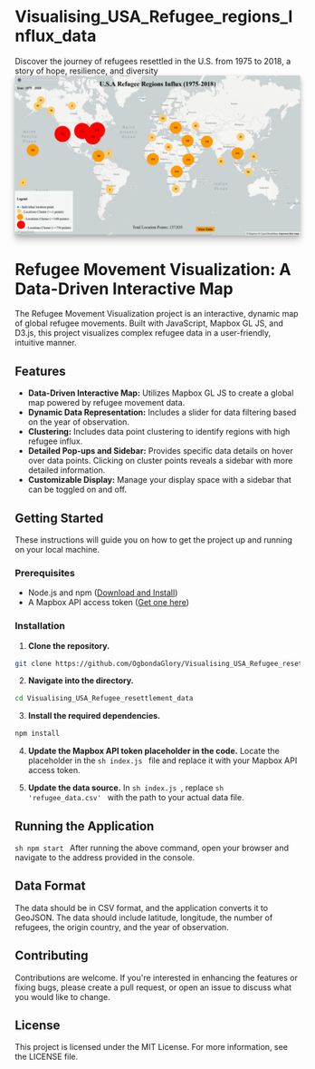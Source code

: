 # Visualising_USA_Refugee_regions_Influx_data
 Discover the journey of refugees resettled in the U.S. from 1975 to 2018, a story of hope, resilience, and diversity
<img src="./USA_INFLUX.png" alt="Visualising_USA_Refugee_regions_Influx_data" title="Screenshot Visualising_USA_Refugee_regions_Influx_data" style="box-shadow: 0 8px 12px rgba(0, 0, 0, 0.2), 0 2px 6px rgba(0, 0, 0, 0.16);">

# Refugee Movement Visualization: A Data-Driven Interactive Map

The Refugee Movement Visualization project is an interactive, dynamic map of global refugee movements. Built with JavaScript, Mapbox GL JS, and D3.js, this project visualizes complex refugee data in a user-friendly, intuitive manner.

## Features

- **Data-Driven Interactive Map:** Utilizes Mapbox GL JS to create a global map powered by refugee movement data.
- **Dynamic Data Representation:** Includes a slider for data filtering based on the year of observation.
- **Clustering:** Includes data point clustering to identify regions with high refugee influx.
- **Detailed Pop-ups and Sidebar:** Provides specific data details on hover over data points. Clicking on cluster points reveals a sidebar with more detailed information.
- **Customizable Display:** Manage your display space with a sidebar that can be toggled on and off.

## Getting Started

These instructions will guide you on how to get the project up and running on your local machine.

### Prerequisites

- Node.js and npm ([Download and Install](https://nodejs.org/))
- A Mapbox API access token ([Get one here](https://account.mapbox.com/))

### Installation

1. **Clone the repository.**
```sh
git clone https://github.com/OgbondaGlory/Visualising_USA_Refugee_resettlement_data.git
```
2. **Navigate into the directory.**
```sh 
cd Visualising_USA_Refugee_resettlement_data 
```

3. **Install the required dependencies.** 
```sh 
npm install
```
4. **Update the Mapbox API token placeholder in the code.**
Locate the placeholder in the ```sh index.js ``` file and replace it with your Mapbox API access token.

5. **Update the data source.**
In ```sh index.js ```, replace ```sh 'refugee_data.csv' ``` with the path to your actual data file.

## Running the Application
```sh npm start ```
After running the above command, open your browser and navigate to the address provided in the console.

## Data Format
The data should be in CSV format, and the application converts it to GeoJSON. The data should include latitude, longitude, the number of refugees, the origin country, and the year of observation.

## Contributing
Contributions are welcome. If you're interested in enhancing the features or fixing bugs, please create a pull request, or open an issue to discuss what you would like to change.

## License
This project is licensed under the MIT License. For more information, see the LICENSE file.

